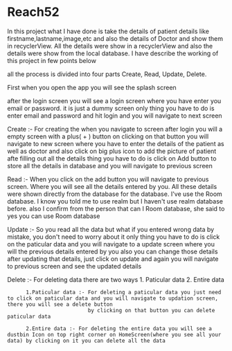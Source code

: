 # Reach52
In this project what I have done is take the details of patient details like firstname,lastname,image,etc and also the details of Doctor and show them in recyclerView.
All the details were show in a recyclerView and also the details were show from the local database. I have describe the working of this project in few points below

all the process is divided into four parts
Create,
Read,
Update,
Delete.

First when you open the app you will see the splash screen

after the login screen you will see a login screen where you have enter you email or password. it is just a dummy screen only thing you have to do is enter email and password and hit login and you will navigate to next screen

Create :- For creating the when you navigate to screen after login you will a empty screen with a plus( + ) button on clicking on that button you will navigate to new screen 
          where you have to enter the details of the patient as well as doctor and also click on big plus icon to add the picture of patient afte filling out all the details 
          thing you have to do is click on Add button to store all the details in database and you will navigate to previous screen
          
Read :- When you click on the add button you will navigate to previous screen. Where you will see all the details entered by you. All these details were shown directly from the 
        database for the database. I've use the Room database. I know you told me to use realm but I haven't use realm database before. also I confirm from the person that can I
        Room database, she said to yes you can use Room database
        
Update :- So you read all the data but what if you entered wrong data by mistake, you don't need to worry about it only thing you have to do is click on the paticular data and you 
          will navigate to a update screen where you will the previous details entered by you also you can change those details after updating that details, just click on update
          and again you will navigate to previous screen and see the updated details
          
Delete :- For deleting data there are two ways
          1. Paticular data
          2. Entire data
          
          1.Paticular data :- For deleting a paticular data you just need to click on paticular data and you will navigate to updation screen, there you will see a delete button 
                              by clicking on that button you can delete paticular data
                           
          2.Entire data :- For deleting the entire data you will see a dustbin Icon on top right corner on HomeScreen(where you see all your data) by clicking on it you can delete all the data                           
